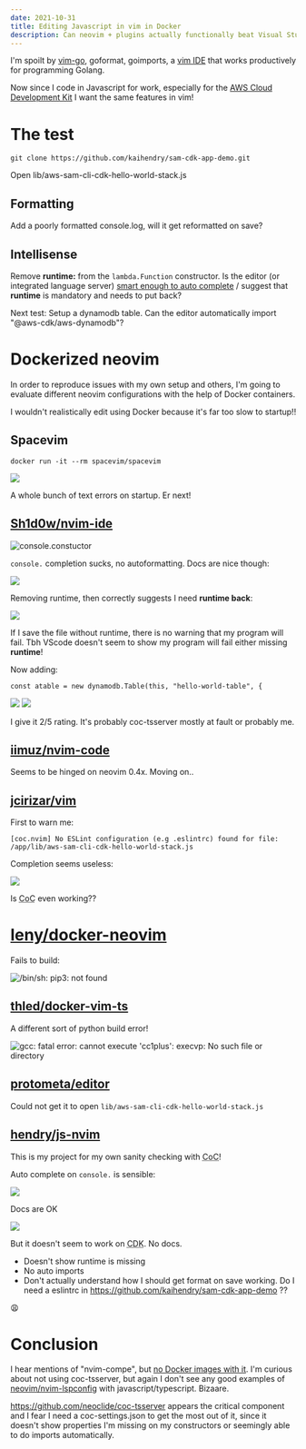 ```yaml
---
date: 2021-10-31
title: Editing Javascript in vim in Docker
description: Can neovim + plugins actually functionally beat Visual Studio code?
---
```


I'm spoilt by [vim-go](https://github.com/fatih/vim-go), goformat, goimports, a
[vim IDE](https://github.com/kaihendry/goide) that works productively for
programming Golang.

Now since I code in Javascript for work, especially for the [AWS Cloud
Development Kit](https://youtu.be/Du0l6z3dMVc) I want the same features in vim!

# The test

	git clone https://github.com/kaihendry/sam-cdk-app-demo.git

Open lib/aws-sam-cli-cdk-hello-world-stack.js

## Formatting

Add a poorly formatted console.log, will it get reformatted on save?

## Intellisense

Remove **runtime:** from the `lambda.Function` constructor. Is the editor (or
integrated language server) [smart enough to auto complete](https://s.natalian.org/2021-10-28/link-to-doc.mp4) / suggest that
**runtime** is mandatory and needs to put back?

Next test: Setup a dynamodb table. Can the editor automatically import
"@aws-cdk/aws-dynamodb"?

# Dockerized neovim

In order to reproduce issues with my own setup and others, I'm going to
evaluate different neovim configurations with the help of Docker containers.

I wouldn't realistically edit using Docker because it's far too slow to startup!!

## Spacevim

	docker run -it --rm spacevim/spacevim

<img src="https://s.natalian.org/2021-10-31/spacevim.png">

A whole bunch of text errors on startup. Er next!

## [Sh1d0w/nvim-ide](https://github.com/Sh1d0w/nvim-ide#features)

<img src="https://s.natalian.org/2021-10-31/1635639280_1918x1047.png" alt="console.constuctor">

`console.` completion sucks, no autoformatting. Docs are nice though:

<img src="https://s.natalian.org/2021-10-31/docs.png">

Removing runtime, then correctly suggests I need **runtime back**:

<img src="https://s.natalian.org/2021-10-31/runtime-suggestion.png">

If I save the file without runtime, there is no warning that my program will fail. Tbh VScode doesn't seem to show my program will fail either missing **runtime**!

Now adding:

	const atable = new dynamodb.Table(this, "hello-world-table", {

<img src="https://s.natalian.org/2021-10-31/chokes.png">
<img src="https://s.natalian.org/2021-10-31/chokes2.png">

I give it 2/5 rating. It's probably coc-tsserver mostly at fault or probably me.

## [iimuz/nvim-code](https://github.com/iimuz/dockerfile/blob/master/nvim-node/Dockerfile)

Seems to be hinged on neovim 0.4x. Moving on..

## [jcirizar/vim](https://github.com/jcirizar/vim)

First to warn me:

	[coc.nvim] No ESLint configuration (e.g .eslintrc) found for file: /app/lib/aws-sam-cli-cdk-hello-world-stack.js

Completion seems useless:

<img src="https://s.natalian.org/2021-10-31/1635649250_1918x1047.png">

Is <abbr title="Conquer of Completion">CoC</abbr> even working??

# [leny/docker-neovim](https://github.com/leny/docker-neovim/tree/master)

Fails to build:

<img src="https://s.natalian.org/2021-10-31/1635649547_1918x1047.png" alt="/bin/sh: pip3: not found">

## [thled/docker-vim-ts](https://github.com/thled/docker-vim-ts)

A different sort of python build error!

<img src="https://s.natalian.org/2021-10-31/1635649757_1918x1047.png" alt="gcc: fatal error: cannot execute 'cc1plus': execvp: No such file or directory">

## [protometa/editor](https://github.com/protometa/editor)

Could not get it to open `lib/aws-sam-cli-cdk-hello-world-stack.js`

## [hendry/js-nvim](https://github.com/kaihendry/js-nvim)

This is my project for my own sanity checking with <abbr title="Conquer of Completion">CoC</abbr>!

Auto complete on `console.` is sensible:

<img src="https://s.natalian.org/2021-10-31/1635659600_1918x1047.png">

Docs are OK

<img src="https://s.natalian.org/2021-10-31/docs.png">

But it doesn't seem to work on <abbr title="Cloud Development Kit">CDK</abbr>. No docs.

* Doesn't show runtime is missing
* No auto imports
* Don't actually understand how I should get format on save working. Do I need a eslintrc in https://github.com/kaihendry/sam-cdk-app-demo ??

😩

# Conclusion

I hear mentions of "nvim-compe", but [no Docker images with it](https://github.com/search?q=%22nvim-compe%22+filename%3ADockerfile&ref=simplesearch). I'm curious about not using coc-tsserver, but again I don't see any good examples of [neovim/nvim-lspconfig](https://github.com/search?q=neovim%2Fnvim-lspconfig+filename%3ADockerfile&ref=simplesearch) with javascript/typescript. Bizaare.

https://github.com/neoclide/coc-tsserver appears the critical component and I fear I need a coc-settings.json to get the most out of it, since it doesn't show properties I'm missing on my constructors or seemingly able to do imports automatically.
